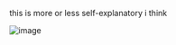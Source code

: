 this is more or less self-explanatory i think

![image](https://github.com/user-attachments/assets/1ee2d605-18b4-43d2-9ae7-7802318cd498)

